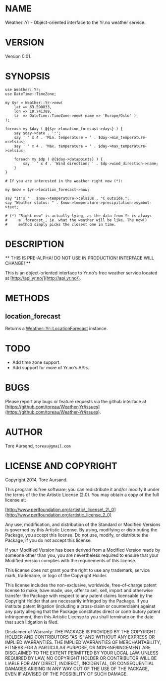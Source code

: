 # NAME

Weather::Yr - Object-oriented interface to the Yr.no weather service.

# VERSION

Version 0.01.

# SYNOPSIS

    use Weather::Yr;
    use DateTime::TimeZone;

    my $yr = Weather::Yr->new(
        lat => 63.590833,
        lon => 10.741389,
        tz  => DateTime::TimeZone->new( name => 'Europe/Oslo' ),
    );

    foreach my $day ( @{$yr->location_forecast->days} ) {
        say $day->date . ':';
        say ' ' x 4 . 'Min. temperature = ' . $day->min_temperature->celsius;
        say ' ' x 4 . 'Max. temperature = ' . $day->max_temperature->celsius;

        foreach my $dp ( @{$day->datapoints} ) {
            say ' ' x 4 . 'Wind direction: ' . $dp->wind_direction->name;
        }
    }

    # If you are interested in the weather right now (*):

    my $now = $yr->location_forecast->now;

    say "It's " . $now->temperature->celsius . "C outside.";
    say "Weather status: " . $now->temperature->precipitation->symbol->text;

    # (*) "Right now" is actually lying, as the data from Yr is always
    #     a _forecast_, ie. what the weather will be like. The now()
    #     method simply picks the closest one in time.

# DESCRIPTION

\*\* THIS IS PRE-ALPHA! DO NOT USE IN PRODUCTION! INTERFACE WILL CHANGE! \*\*

This is an object-oriented interface to Yr.no's free weather service located at
[http://api.yr.no/](http://api.yr.no/).

# METHODS

## location\_forecast

Returns a [Weather::Yr::LocationForecast](https://metacpan.org/pod/Weather::Yr::LocationForecast) instance.

# TODO

- Add time zone support.
- Add support for more of Yr.no's APIs.

# BUGS

Please report any bugs or feature requests via the github interface at
[https://github.com/toreau/Weather-Yr/issues](https://github.com/toreau/Weather-Yr/issues).

# AUTHOR

Tore Aursand, `toreau@gmail.com`

# LICENSE AND COPYRIGHT

Copyright 2014, Tore Aursand.

This program is free software; you can redistribute it and/or modify it
under the terms of the the Artistic License (2.0). You may obtain a
copy of the full license at:

[http://www.perlfoundation.org/artistic\_license\_2\_0](http://www.perlfoundation.org/artistic_license_2_0)

Any use, modification, and distribution of the Standard or Modified
Versions is governed by this Artistic License. By using, modifying or
distributing the Package, you accept this license. Do not use, modify,
or distribute the Package, if you do not accept this license.

If your Modified Version has been derived from a Modified Version made
by someone other than you, you are nevertheless required to ensure that
your Modified Version complies with the requirements of this license.

This license does not grant you the right to use any trademark, service
mark, tradename, or logo of the Copyright Holder.

This license includes the non-exclusive, worldwide, free-of-charge
patent license to make, have made, use, offer to sell, sell, import and
otherwise transfer the Package with respect to any patent claims
licensable by the Copyright Holder that are necessarily infringed by the
Package. If you institute patent litigation (including a cross-claim or
counterclaim) against any party alleging that the Package constitutes
direct or contributory patent infringement, then this Artistic License
to you shall terminate on the date that such litigation is filed.

Disclaimer of Warranty: THE PACKAGE IS PROVIDED BY THE COPYRIGHT HOLDER
AND CONTRIBUTORS "AS IS' AND WITHOUT ANY EXPRESS OR IMPLIED WARRANTIES.
THE IMPLIED WARRANTIES OF MERCHANTABILITY, FITNESS FOR A PARTICULAR
PURPOSE, OR NON-INFRINGEMENT ARE DISCLAIMED TO THE EXTENT PERMITTED BY
YOUR LOCAL LAW. UNLESS REQUIRED BY LAW, NO COPYRIGHT HOLDER OR
CONTRIBUTOR WILL BE LIABLE FOR ANY DIRECT, INDIRECT, INCIDENTAL, OR
CONSEQUENTIAL DAMAGES ARISING IN ANY WAY OUT OF THE USE OF THE PACKAGE,
EVEN IF ADVISED OF THE POSSIBILITY OF SUCH DAMAGE.

